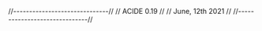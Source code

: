 //------------------------------//
//          ACIDE 0.19          //
//        June, 12th 2021        //
//------------------------------//

